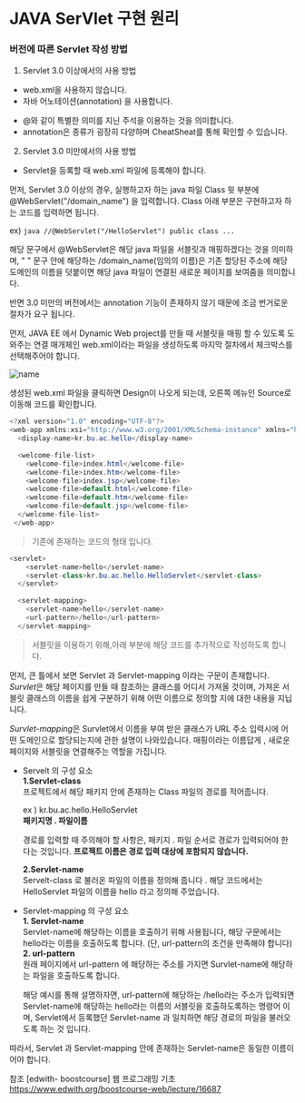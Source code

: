 
# JAVA SerVlet 구현 원리


### 버전에 따른 Servlet 작성 방법

1. Servlet 3.0 이상에서의 사용 방법
 * web.xml을 사용하지 않습니다.
 * 자바 어노테이션(annotation) 을 사용합니다. 
 - @와 같이 특별한 의미를 지닌 주석을 이용하는 것을 의미합니다.  
 - annotation은 종류가 굉장히 다양하며 CheatSheat를 통해 확인할 수 있습니다.


2. Servlet 3.0 미만에서의 사용 방법
 * Servlet을 등록할 때 web.xml 파일에 등록해야 합니다.



먼저, Servlet 3.0 이상의 경우, 실행하고자 하는 java 파일 Class 윗 부분에 @WebServlet("/domain_name") 을 입력합니다. 
Class 아래 부분은 구현하고자 하는 코드를 입력하면 됩니다.   

ex) ```java
//@WebServlet("/HelloServlet")
public class ... ```

해당 문구에서 @WebServlet은 해당 java 파일을 서블릿과 매핑하겠다는 것을 의미하며, 
" " 문구 안에 해당하는 /domain_name(임의의 이름)은 기존 할당된 주소에 해당 도메인의 이름을 덧붙이면 해당 java 파일이 연결된 새로운 페이지를 보여줌을 의미합니다. 
    

반면 3.0 미만의 버전에서는 annotation 기능이 존재하지 않기 때문에 조금 번거로운 절차가 요구 됩니다. 

먼저, JAVA EE 에서 Dynamic Web project를 만들 때 서블릿을 매핑 할 수 있도록 도와주는 연결 매개체인 web.xml이라는 파일을 생성하도록 마지막 절차에서 체크박스를 선택해주어야 합니다.

![name](.img/a.png)

생성된 web.xml 파일을 클릭하면 Design이 나오게 되는데, 오른쪽 메뉴인 Source로 이동해 코드를 확인합니다. 

```java
<?xml version="1.0" encoding="UTF-8"?>
<web-app xmlns:xsi="http://www.w3.org/2001/XMLSchema-instance" xmlns="http://xmlns.jcp.org/xml/ns/javaee" xsi:schemaLocation="http://xmlns.jcp.org/xml/ns/javaee http://xmlns.jcp.org/xml/ns/javaee/web-app_4_0.xsd" id="WebApp_ID" version="4.0">
  <display-name>kr.bu.ac.hello</display-name>
    
  <welcome-file-list>
    <welcome-file>index.html</welcome-file>
    <welcome-file>index.htm</welcome-file>
    <welcome-file>index.jsp</welcome-file>
    <welcome-file>default.html</welcome-file>
    <welcome-file>default.htm</welcome-file>
    <welcome-file>default.jsp</welcome-file>
  </welcome-file-list>
 </web-app>
```
> 기존에 존재하는 코드의 형태 입니다.

``` java
<servlet>
    <servlet-name>hello</servlet-name>
    <servlet-class>kr.bu.ac.hello.HelloServlet</servlet-class>
  </servlet>
  
  <servlet-mapping>
    <servlet-name>hello</servlet-name>
    <url-pattern>/hello</url-pattern>
  </servlet-mapping>
```
> 서블릿을 이용하기 위해,<display-name>아래 부분에 해당 코드를 추가적으로 작성하도록  합니다.

먼저, 큰 틀에서 보면 Servlet 과 Servlet-mapping 이라는 구문이 존재합니다.  
*Survlet*은 해당 페이지를 만들 때 참조하는 클래스를 어디서 가져올 것이며, 가져온 서블릿 클래스의 이름을 쉽게 구분하기 위해 어떤 이름으로 정의할 지에 대한 내용을 지닙니다.

*Survlet-mapping*은 Survlet에서 이름을 부여 받은 클래스가 URL 주소 입력시에 어떤 도메인으로 할당되는지에 관한 설명이 나와있습니다. 매핑이라는 이름답게 , 새로운 페이지와 서블릿을 연결해주는 역할을 가집니다.

* Servelt 의 구성 요소  
    **1.Servlet-class**  
    프로젝트에서 해당 패키지 안에 존재하는 Class 파일의 경로를 적어줍니다.
    
    ex ) kr.bu.ac.hello.HelloServlet  
     **패키지명 . 파일이름**
             
    경로를 입력할 때 주의해야 할 사항은, 패키지 . 파일 순서로 경로가 입력되어야 한다는 것입니다. **프로젝트 이름은 경로 입력 대상에 포함되지 않습니다.**  
    
    **2.Servlet-name**  
    Servelt-class 로 불러온 파일의 이름을 정의해 줍니다 . 
    해당 코드에서는 HelloServlet 파일의 이름을 hello 라고 정의해 주었습니다.
    
    
    
    

* Servlet-mapping 의 구성 요소  
    **1. Servlet-name**  
    Servlet-name에 해당하는 이름을 호출하기 위해 사용됩니다, 
    해당 구문에서는 hello라는 이름을 호출하도록 합니다. (단, url-pattern의 조건을 만족해야 합니다)  
    **2. url-pattern**  
    원래 페이지에서 url-pattern 에 해당하는 주소를 가지면 Survlet-name에 해당하는 파일을 호출하도록 합니다.  
    
    해당 예시를 통해 설명하자면, url-pattern에 해당하는 /hello라는 주소가 입력되면 Servlet-name에 해당하는 hello라는 이름의 서블릿을 호출하도록하는 명령어 이며, Servlet에서 등록했던 Servlet-name 과 일치하면 해당 경로의 파일을 불러오도록 하는 것 입니다.

따라서, Servlet 과 Servlet-mapping 안에 존재하는 Servlet-name은 동일한 이름이어야 합니다. 

참조 [edwith- boostcourse] 웹 프로그래밍 기초  
https://www.edwith.org/boostcourse-web/lecture/16687


```python

```
